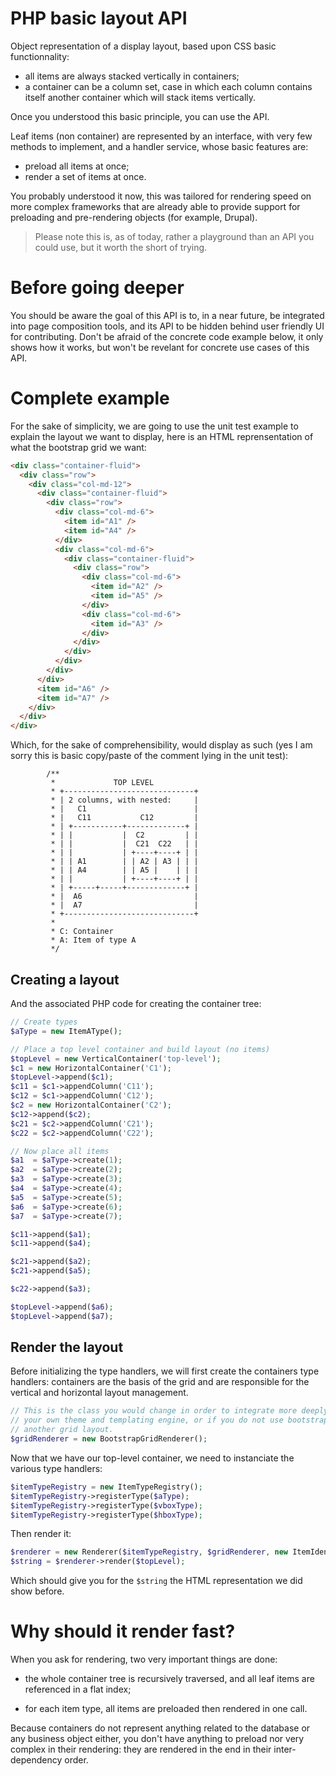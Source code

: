 # PHP basic layout API

Object representation of a display layout, based upon CSS basic functionnality:

 * all items are always stacked vertically in containers;
 * a container can be a column set, case in which each column contains itself
   another container which will stack items vertically.

Once you understood this basic principle, you can use the API.

Leaf items (non container) are represented by an interface, with very few
methods to implement, and a handler service, whose basic features are:

 * preload all items at once;
 * render a set of items at once.

You probably understood it now, this was tailored for rendering speed on more
complex frameworks that are already able to provide support for preloading
and pre-rendering objects (for example, Drupal).

> Please note this is, as of today, rather a playground than an API you could
> use, but it worth the short of trying.

# Before going deeper

You should be aware the goal of this API is to, in a near future, be integrated
into page composition tools, and its API to be hidden behind user friendly UI
for contributing. Don't be afraid of the concrete code example below, it only
shows how it works, but won't be revelant for concrete use cases of this API.

# Complete example

For the sake of simplicity, we are going to use the unit test example to
explain the layout we want to display, here is an HTML reprensentation of
what the bootstrap grid we want:

```html
<div class="container-fluid">
  <div class="row">
    <div class="col-md-12">
      <div class="container-fluid">
        <div class="row">
          <div class="col-md-6">
            <item id="A1" />
            <item id="A4" />
          </div>
          <div class="col-md-6">
            <div class="container-fluid">
              <div class="row">
                <div class="col-md-6">
                  <item id="A2" />
                  <item id="A5" />
                </div>
                <div class="col-md-6">
                  <item id="A3" />
                </div>
              </div>
            </div>
          </div>
        </div>
      </div>
      <item id="A6" />
      <item id="A7" />
    </div>
  </div>
</div>
```

Which, for the sake of comprehensibility, would display as such (yes I am sorry
this is basic copy/paste of the comment lying in the unit test):

```
        /**
         *             TOP LEVEL
         * +-----------------------------+
         * | 2 columns, with nested:     |
         * |   C1                        |
         * |   C11           C12         |
         * | +-----------+-------------+ |
         * | |           |  C2         | |
         * | |           |  C21  C22   | |
         * | |           | +----+----+ | |
         * | | A1        | | A2 | A3 | | |
         * | | A4        | | A5 |    | | |
         * | |           | +----+----+ | |
         * | +-----+-----+-------------+ |
         * |  A6                         |
         * |  A7                         |
         * +-----------------------------+
         *
         * C: Container
         * A: Item of type A
         */
```

## Creating a layout

And the associated PHP code for creating the container tree:

```php
// Create types
$aType = new ItemAType();

// Place a top level container and build layout (no items)
$topLevel = new VerticalContainer('top-level');
$c1 = new HorizontalContainer('C1');
$topLevel->append($c1);
$c11 = $c1->appendColumn('C11');
$c12 = $c1->appendColumn('C12');
$c2 = new HorizontalContainer('C2');
$c12->append($c2);
$c21 = $c2->appendColumn('C21');
$c22 = $c2->appendColumn('C22');

// Now place all items
$a1  = $aType->create(1);
$a2  = $aType->create(2);
$a3  = $aType->create(3);
$a4  = $aType->create(4);
$a5  = $aType->create(5);
$a6  = $aType->create(6);
$a7  = $aType->create(7);

$c11->append($a1);
$c11->append($a4);

$c21->append($a2);
$c21->append($a5);

$c22->append($a3);

$topLevel->append($a6);
$topLevel->append($a7);
```

## Render the layout

Before initializing the type handlers, we will first create the containers
type handlers: containers are the basis of the grid and are responsible for
the vertical and horizontal layout management.

```php
// This is the class you would change in order to integrate more deeply with
// your own theme and templating engine, or if you do not use bootstrap but
// another grid layout.
$gridRenderer = new BootstrapGridRenderer();
```

Now that we have our top-level container, we need to instanciate the various
type handlers:

```php
$itemTypeRegistry = new ItemTypeRegistry();
$itemTypeRegistry->registerType($aType);
$itemTypeRegistry->registerType($vboxType);
$itemTypeRegistry->registerType($hboxType);
```

Then render it:
```php
$renderer = new Renderer($itemTypeRegistry, $gridRenderer, new ItemIdentifierStrategy());
$string = $renderer->render($topLevel);
```

Which should give you for the ``$string`` the HTML representation we did show
before.

# Why should it render fast?

When you ask for rendering, two very important things are done:

 * the whole container tree is recursively traversed, and all leaf items are
   referenced in a flat index;

 * for each item type, all items are preloaded then rendered in one call.

Because containers do not represent anything related to the database or any
business object either, you don't have anything to preload nor very complex in
their rendering: they are rendered in the end in their inter-dependency order.
